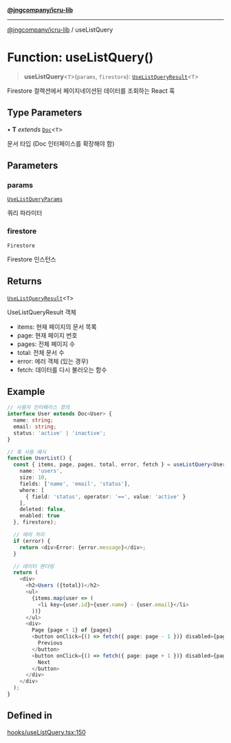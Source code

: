 [**@jngcompany/icru-lib**](../README.md)

***

[@jngcompany/icru-lib](../globals.md) / useListQuery

# Function: useListQuery()

> **useListQuery**\<`T`\>(`params`, `firestore`): [`UseListQueryResult`](../interfaces/UseListQueryResult.md)\<`T`\>

Firestore 컬렉션에서 페이지네이션된 데이터를 조회하는 React 훅

## Type Parameters

• **T** *extends* [`Doc`](../interfaces/Doc.md)\<`T`\>

문서 타입 (Doc 인터페이스를 확장해야 함)

## Parameters

### params

[`UseListQueryParams`](../interfaces/UseListQueryParams.md)

쿼리 파라미터

### firestore

`Firestore`

Firestore 인스턴스

## Returns

[`UseListQueryResult`](../interfaces/UseListQueryResult.md)\<`T`\>

UseListQueryResult 객체
- items: 현재 페이지의 문서 목록
- page: 현재 페이지 번호
- pages: 전체 페이지 수
- total: 전체 문서 수
- error: 에러 객체 (있는 경우)
- fetch: 데이터를 다시 불러오는 함수

## Example

```typescript
// 사용자 인터페이스 정의
interface User extends Doc<User> {
  name: string;
  email: string;
  status: 'active' | 'inactive';
}

// 훅 사용 예시
function UserList() {
  const { items, page, pages, total, error, fetch } = useListQuery<User>({
    name: 'users',
    size: 10,
    fields: ['name', 'email', 'status'],
    where: [
      { field: 'status', operator: '==', value: 'active' }
    ],
    deleted: false,
    enabled: true
  }, firestore);

  // 에러 처리
  if (error) {
    return <div>Error: {error.message}</div>;
  }

  // 데이터 렌더링
  return (
    <div>
      <h2>Users ({total})</h2>
      <ul>
        {items.map(user => (
          <li key={user.id}>{user.name} - {user.email}</li>
        ))}
      </ul>
      <div>
        Page {page + 1} of {pages}
        <button onClick={() => fetch({ page: page - 1 })} disabled={page === 0}>
          Previous
        </button>
        <button onClick={() => fetch({ page: page + 1 })} disabled={page >= pages - 1}>
          Next
        </button>
      </div>
    </div>
  );
}
```

## Defined in

[hooks/useListQuery.tsx:150](https://github.com/jngcompany/icru-lib/blob/d5809ceca7cec295ab2df61cd05dc96c0f11bd66/src/hooks/useListQuery.tsx#L150)
